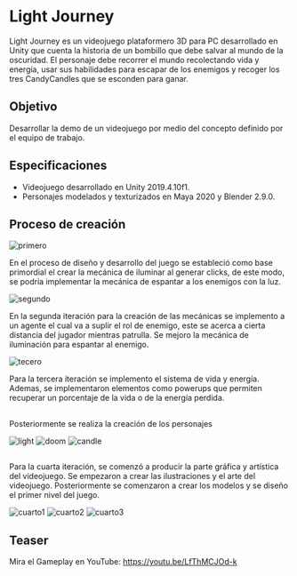 # Light Journey

Light Journey es un videojuego plataformero 3D para PC desarrollado en Unity que cuenta la historia de un bombillo que debe salvar al mundo de la oscuridad. El personaje debe recorrer el mundo recolectando vida y energía, usar sus habilidades para escapar de los enemigos y recoger los tres CandyCandles que se esconden para ganar.

## Objetivo
Desarrollar la demo de un videojuego por medio del concepto definido por el equipo de trabajo.

## Especificaciones

- Videojuego desarrollado en Unity 2019.4.10f1.
- Personajes modelados y texturizados en Maya 2020 y Blender 2.9.0.

## Proceso de creación


![primero](https://user-images.githubusercontent.com/42383401/111039815-0f815c80-83fe-11eb-8b77-ad0dc977b211.gif)

En el proceso de diseño y desarrollo del juego se estableció como base primordial el crear la mecánica de iluminar al generar clicks, de este modo, se podría implementar la mecánica de espantar a los enemigos con la luz.


![segundo](https://user-images.githubusercontent.com/42383401/111039904-9df5de00-83fe-11eb-9a74-800b840766b0.gif)

En la segunda iteración para la creación de las mecánicas se implemento a un agente el cual va a suplir el rol de enemigo, este se acerca a cierta distancia del jugador mientras patrulla. Se mejoro la mecánica de iluminación para espantar al enemigo.


![tecero](https://user-images.githubusercontent.com/42383401/111040059-60458500-83ff-11eb-8f11-31c634403383.gif)

Para la tercera iteración se implemento el sistema de vida y energía. Ademas, se implementaron elementos como powerups que permiten recuperar un porcentaje de la vida o de la energía perdida.

##
Posteriormente se realiza la creación de los personajes

![light](https://user-images.githubusercontent.com/42383401/111040090-8b2fd900-83ff-11eb-803c-c3b2278bf358.PNG)
![doom](https://user-images.githubusercontent.com/42383401/111040093-8c610600-83ff-11eb-9255-eba515f4f47b.PNG)
![candle](https://user-images.githubusercontent.com/42383401/111040094-8d923300-83ff-11eb-96f1-94cf5f133735.PNG)

##

Para la cuarta iteración, se comenzó a producir la parte gráfica y artística del videojuego. Se empezaron a crear las ilustraciones y el arte del videojuego. Posteriormente se comenzaron a crear los modelos y se diseño el primer nivel del juego. 

![cuarto1](https://user-images.githubusercontent.com/42383401/111040264-2cb72a80-8400-11eb-9fb0-b5ad49213269.gif)
![cuarto2](https://user-images.githubusercontent.com/42383401/111040286-4ce6e980-8400-11eb-91f8-3a3df48c2f52.gif)
![cuarto3](https://user-images.githubusercontent.com/42383401/111040312-6be57b80-8400-11eb-9a0c-d98500e42587.gif)



## Teaser

Mira el Gameplay en YouTube: https://youtu.be/LfThMCJOd-k




